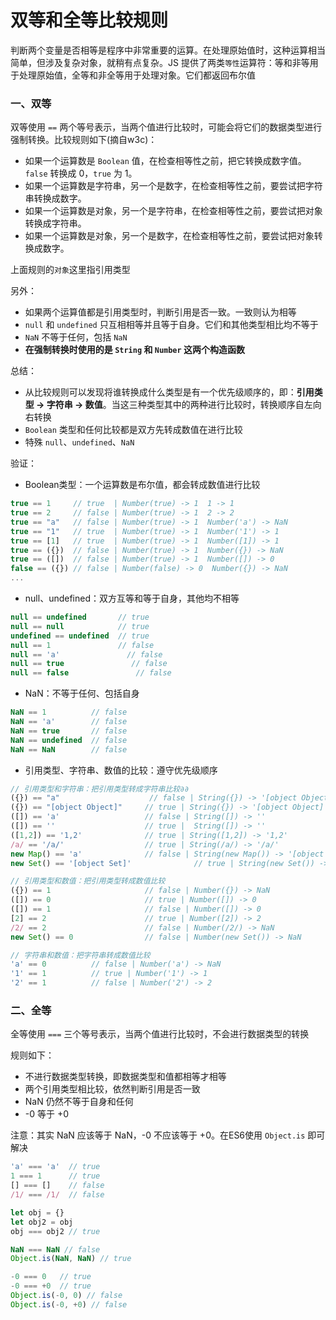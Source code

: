 # 双等和全等比较规则

判断两个变量是否相等是程序中非常重要的运算。在处理原始值时，这种运算相当简单，但涉及复杂对象，就稍有点复杂。JS 提供了两类`等性`运算符：等和非等用于处理原始值，全等和非全等用于处理对象。它们都返回布尔值

### 一、双等

双等使用 `==` 两个等号表示，当两个值进行比较时，可能会将它们的数据类型进行强制转换。比较规则如下(摘自w3c)：

- 如果一个运算数是 `Boolean` 值，在检查相等性之前，把它转换成数字值。`false` 转换成 0，`true` 为 1。
- 如果一个运算数是字符串，另一个是数字，在检查相等性之前，要尝试把字符串转换成数字。
- 如果一个运算数是对象，另一个是字符串，在检查相等性之前，要尝试把对象转换成字符串。
- 如果一个运算数是对象，另一个是数字，在检查相等性之前，要尝试把对象转换成数字。

上面规则的`对象`这里指引用类型

另外：

- 如果两个运算值都是引用类型时，判断引用是否一致。一致则认为相等
- `null` 和 `undefined` 只互相相等并且等于自身。它们和其他类型相比均不等于
- `NaN` 不等于任何，包括 `NaN`
- **在强制转换时使用的是 `String` 和 `Number` 这两个构造函数**

总结：

- 从比较规则可以发现将谁转换成什么类型是有一个优先级顺序的，即：**引用类型 -> 字符串 -> 数值**。当这三种类型其中的两种进行比较时，转换顺序自左向右转换
- `Boolean` 类型和任何比较都是双方先转成数值在进行比较
- 特殊 `null`、`undefined`、`NaN`

验证：

- Boolean类型：一个运算数是布尔值，都会转成数值进行比较

```javascript
true == 1     // true  | Number(true) -> 1  1 -> 1
true == 2     // false | Number(true) -> 1  2 -> 2
true == "a"   // false | Number(true) -> 1  Number('a') -> NaN
true == "1"   // true  | Number(true) -> 1  Number('1') -> 1
true == [1]   // true  | Number(true) -> 1  Number([1]) -> 1
true == ({})  // false | Number(true) -> 1  Number({}) -> NaN
true == ([])  // false | Number(true) -> 1  Number([]) -> 0
false == ({}) // false | Number(false) -> 0  Number({}) -> NaN
...
```

- null、undefined：双方互等和等于自身，其他均不相等

```javascript
null == undefined       // true
null == null            // true
undefined == undefined  // true
null == 1               // false
null == 'a'               // false
null == true               // false
null == false               // false
```

- NaN：不等于任何、包括自身

```javascript
NaN == 1          // false
NaN == 'a'        // false
NaN == true       // false
NaN == undefined  // false
NaN == NaN        // false
```

- 引用类型、字符串、数值的比较：遵守优先级顺序

```javascript
// 引用类型和字符串：把引用类型转成字符串比较∂∂
({}) == "a"                    // false | String({}) -> '[object Object]'
({}) == "[object Object]"     // true | String({}) -> '[object Object]'
([]) == 'a'                   // false | String([]) -> ''
([]) == ''                    // true |  String([]) -> ''
([1,2]) == '1,2'              // true | String([1,2]) -> '1,2'
/a/ == '/a/'                  // true | String(/a/) -> '/a/'
new Map() == 'a'              // false | String(new Map()) -> '[object Map]'
new Set() == '[object Set]'              // true | String(new Set()) -> '[object Set]'

// 引用类型和数值：把引用类型转成数值比较
({}) == 1                     // false | Number({}) -> NaN
([]) == 0                     // true | Number([]) -> 0
([]) == 1                     // false | Number([]) -> 0
[2] == 2                      // true | Number([2]) -> 2
/2/ == 2                      // false | Number(/2/) -> NaN
new Set() == 0                // false | Number(new Set()) -> NaN

// 字符串和数值：把字符串转成数值比较
'a' == 0          // false | Number('a') -> NaN
'1' == 1          // true | Number('1') -> 1
'2' == 1          // false | Number('2') -> 2
```


### 二、全等

全等使用 `===` 三个等号表示，当两个值进行比较时，不会进行数据类型的转换

规则如下：

- 不进行数据类型转换，即数据类型和值都相等才相等
- 两个引用类型相比较，依然判断引用是否一致
- NaN 仍然不等于自身和任何
- -0 等于 +0

注意：其实 NaN 应该等于 NaN，-0 不应该等于 +0。在ES6使用 `Object.is` 即可解决

```javascript
'a' === 'a'  // true
1 === 1      // true
[] === []    // false
/1/ === /1/  // false

let obj = {}
let obj2 = obj
obj === obj2 // true

NaN === NaN // false
Object.is(NaN, NaN) // true

-0 === 0   // true
-0 === +0  // true
Object.is(-0, 0) // false
Object.is(-0, +0) // false
```
